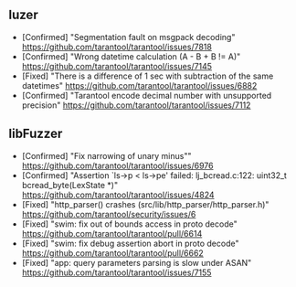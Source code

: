 ## luzer

- [Confirmed] "Segmentation fault on msgpack decoding"
  https://github.com/tarantool/tarantool/issues/7818
- [Confirmed] "Wrong datetime calculation (A - B + B != A)"
  https://github.com/tarantool/tarantool/issues/7145
- [Fixed] "There is a difference of 1 sec with subtraction of the same datetimes"
  https://github.com/tarantool/tarantool/issues/6882
- [Confirmed] "Tarantool encode decimal number with unsupported precision"
  https://github.com/tarantool/tarantool/issues/7112

## libFuzzer

- [Confirmed] "Fix narrowing of unary minus""
  https://github.com/tarantool/tarantool/issues/6976
- [Confirmed] "Assertion `ls->p < ls->pe' failed: lj_bcread.c:122: uint32_t bcread_byte(LexState \*)"
  https://github.com/tarantool/tarantool/issues/4824
- [Fixed] "http_parser() crashes (src/lib/http_parser/http_parser.h)"
  https://github.com/tarantool/security/issues/6
- [Fixed] "swim: fix out of bounds access in proto decode"
  https://github.com/tarantool/tarantool/pull/6614
- [Fixed] "swim: fix debug assertion abort in proto decode"
  https://github.com/tarantool/tarantool/pull/6662
- [Fixed] "app: query parameters parsing is slow under ASAN"
  https://github.com/tarantool/tarantool/issues/7155
